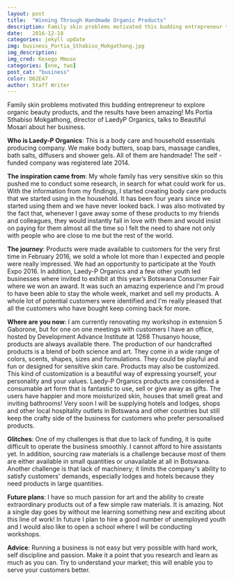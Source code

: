 ```yaml
---
layout: post
title:  "Winning Through Handmade Organic Products"
description: Family skin problems motivated this budding entrepreneur to explore organic beauty products, and the results have been amazing!
date:   2016-12-18
categories: jekyll update
img: business_Portia_Sthabiso_Mokgathong.jpg
img_description:
img_cred: Kesego Mmuso
categories: [one, two]
post_cat: "business"
color: D62E47
author: Staff Writer
---
```

Family skin problems motivated this budding entrepreneur to explore organic beauty products, and the results have been amazing! Ms Portia Sthabiso Mokgathong, director of LaedyP Organics, talks to Beautiful Mosari about her business.

**Who is Laedy-P Organics**: This is a body care and household essentials producing company. We make body butters, soap bars, massage candles, bath salts, diffusers and shower gels. All of them are handmade! The self -funded company was registered late 2014.

**The inspiration came from**: My whole family has very sensitive skin so this pushed me to conduct some research, in search for what could work for us. With the information from my findings, I started creating body care products that we started using in the household. It has been four years since we started using them and we have never looked back. I was also motivated by the fact that, whenever I gave away some of these products to my friends and colleagues, they would instantly fall in love with them and would insist on paying for them almost all the time so I felt the need to share not only with people who are close to me but the rest of the world. 

**The journey**: Products were made available to customers for the very first time in February 2016, we sold a whole lot more than I expected and people were really impressed.  We had an opportunity to participate at the Youth Expo 2016. In addition, Laedy-P Organics and a few other youth led businesses where invited to exhibit at this year’s Botswana Consumer Fair where we won an award. It was such an amazing experience and I'm proud to have been able to stay the whole week, market and sell my products. A whole lot of potential customers were identified and I'm really pleased that all the customers who have bought keep coming back for more.

**Where are you now**: I am currently renovating my workshop in extension 5 Gaborone, but for one on one meetings with customers l have an office, hosted by  Development Advance Institute at 1268 Thusanyo house, products are always  available there. The production of our handcrafted products is a blend of both science and art. They come in a wide range of colors, scents, shapes, sizes and formulations. They could be playful and fun or designed for sensitive skin care. Products may also be customized. This kind of customization is a beautiful way of expressing yourself, your personality and your values. Laedy-P Organics products are considered a consumable art form that is fantastic to use, sell or give away as gifts. The users have happier and more moisturized skin, houses that smell great and inviting bathrooms! Very soon I will be supplying hotels and lodges, shops and other local hospitality outlets in Botswana and other countries but still keep the crafty side of the business for customers who prefer personalised products.

**Glitches**: One of my challenges is that due to lack of funding, it is quite difficult to operate the business smoothly. I cannot afford to hire assistants yet. In addition, sourcing raw materials is a challenge because most of them are either available in small quantities or unavailable at all in Botswana. Another challenge is that lack of machinery; it limits the company's ability to satisfy customers' demands, especially lodges and hotels because they need products in large quantities.

**Future plans**: I have so much passion for art and the ability to create extraordinary products out of a few simple raw materials. It is amazing. Not a single day goes by without me learning something new and exciting about this line of work! In future I plan to hire a good number of unemployed youth and I would also like to open a school where I will be conducting workshops.

**Advice**: Running a business is not easy but very possible with hard work, self discipline and passion. Make it a point that you research and learn as much as you can. Try to understand your market; this will enable you to serve your customers better. 